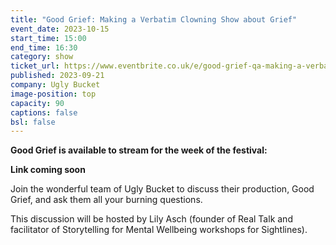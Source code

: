 ```yaml
---
title: "Good Grief: Making a Verbatim Clowning Show about Grief"
event_date: 2023-10-15
start_time: 15:00
end_time: 16:30
category: show
ticket_url: https://www.eventbrite.co.uk/e/good-grief-qa-making-a-verbatim-clowning-show-about-grief-tickets-720886158907
published: 2023-09-21
company: Ugly Bucket
image-position: top
capacity: 90
captions: false
bsl: false
---
```

**G﻿ood Grief is available to stream for the week of the festival:**

**Link coming soon**



Join the wonderful team of Ugly Bucket to discuss their production, Good Grief, and ask them all your burning questions.  

This discussion will be hosted by Lily Asch (founder of Real Talk and facilitator of Storytelling for Mental Wellbeing workshops for Sightlines).